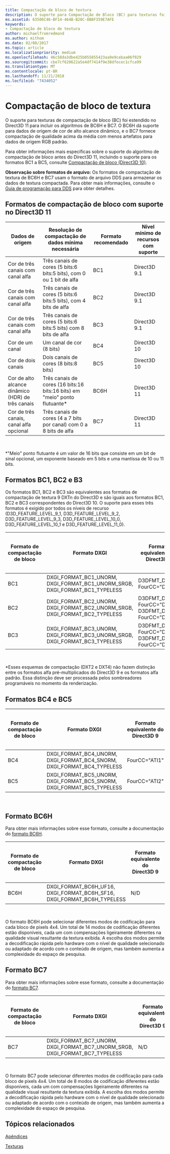 ```yaml
---
title: Compactação de bloco de textura
description: O suporte para Compactação de Bloco (BC) para texturas foi estendido no Direct3D 11 para incluir os algoritmos BC6H e BC7.
ms.assetid: 63506C46-BF14-464B-B20C-8B8F359E7AFE
keywords:
- Compactação de bloco de textura
author: michaelfromredmond
ms.author: mithom
ms.date: 02/08/2017
ms.topic: article
ms.localizationpriority: medium
ms.openlocfilehash: 46c58da3dbe425b055855423aa9e9cebaa06f929
ms.sourcegitcommit: cbe7cf620622a5e4df7414f9e38dfecec1cfca99
ms.translationtype: MT
ms.contentlocale: pt-BR
ms.lasthandoff: 11/21/2018
ms.locfileid: "7434052"
---
```

# <a name="texture-block-compression"></a>Compactação de bloco de textura


O suporte para texturas de compactação de bloco (BC) foi estendido no Direct3D 11 para incluir os algoritmos de BC6H e BC7. O BC6H dá suporte para dados de origem de cor de alto alcance dinâmico, e o BC7 fornece compactação de qualidade acima da média com menos artefatos para dados de origem RGB padrão.

Para obter informações mais específicas sobre o suporte do algoritmo de compactação de bloco antes do Direct3D 11, incluindo o suporte para os formatos BC1 a BC5, consulte [Compactação de bloco (Direct3D 10)](https://msdn.microsoft.com/library/windows/desktop/bb694531).

**Observação sobre formatos de arquivo:** Os formatos de compactação de textura de BC6H e BC7 usam o formato de arquivo DDS para armazenar os dados de textura compactada. Para obter mais informações, consulte o [Guia de programação para DDS](https://msdn.microsoft.com/library/windows/desktop/bb943991) para obter detalhes.

## <a name="span-idblockcompressionformatssupportedindirect3d11spanspan-idblockcompressionformatssupportedindirect3d11spanspan-idblockcompressionformatssupportedindirect3d11spanblock-compression-formats-supported-in-direct3d-11"></a><span id="Block_Compression_Formats_Supported_in_Direct3D_11"></span><span id="block_compression_formats_supported_in_direct3d_11"></span><span id="BLOCK_COMPRESSION_FORMATS_SUPPORTED_IN_DIRECT3D_11"></span>Formatos de compactação de bloco com suporte no Direct3D 11


| Dados de origem                                  | Resolução de compactação de dados mínima necessária                              | Formato recomendado | Nível mínimo de recursos com suporte |
|----------------------------------------------|---------------------------------------------------------------------------|--------------------|---------------------------------|
| Cor de três canais com canal alfa       | Três canais de cores (5 bits:6 bits:5 bits), com 0 ou 1 bit de alfa  | BC1                | Direct3D 9.1                    |
| Cor de três canais com canal alfa       | Três canais de cores (5 bits:6 bits:5 bits), com 4 bits de alfa         | BC2                | Direct3D 9.1                    |
| Cor de três canais com canal alfa       | Três canais de cores (5 bits:6 bits:5 bits) com 8 bits de alfa          | BC3                | Direct3D 9.1                    |
| Cor de um canal                            | Um canal de cor (8 bits)                                                | BC4                | Direct3D 10                     |
| Cor de dois canais                            | Dois canais de cores (8 bits:8 bits)                                        | BC5                | Direct3D 10                     |
| Cor de alto alcance dinâmico (HDR) de três canais | Três canais de cores (16 bits:16 bits:16 bits) em "meio" ponto flutuante\* | BC6H               | Direct3D 11                     |
| Cor de três canais, canal alfa opcional  | Três canais de cores (4 a 7 bits por canal) com 0 a 8 bits de alfa  | BC7                | Direct3D 11                     |

 

\*"Meio" ponto flutuante é um valor de 16 bits que consiste em um bit de sinal opcional, um exponente baseado em 5 bits e uma mantissa de 10 ou 11 bits.
## <a name="span-idbc1bc2andb3formatsspanspan-idbc1bc2andb3formatsspanspan-idbc1bc2andb3formatsspanbc1-bc2-and-b3-formats"></a><span id="BC1__BC2__and_B3_Formats"></span><span id="bc1__bc2__and_b3_formats"></span><span id="BC1__BC2__AND_B3_FORMATS"></span>Formatos BC1, BC2 e B3


Os formatos BC1, BC2 e BC3 são equivalentes aos formatos de compactação de textura 9 DXTn do Direct3D e são iguais aos formatos BC1, BC2 e BC3 correspondentes do Direct3D 10. O suporte para esses três formatos é exigido por todos os níveis de recurso (D3D\_FEATURE\_LEVEL\_9\_1, D3D\_FEATURE\_LEVEL\_9\_2, D3D\_FEATURE\_LEVEL\_9\_3, D3D\_FEATURE\_LEVEL\_10\_0, D3D\_FEATURE\_LEVEL\_10\_1 e D3D\_FEATURE\_LEVEL\_11\_0).

| Formato de compactação de bloco | Formato DXGI                                                                           | Formato equivalente do Direct3D 9                               | Bytes por bloco de pixels 4x4 |
|--------------------------|---------------------------------------------------------------------------------------|------------------------------------------------------------|---------------------------|
| BC1                      | DXGI\_FORMAT\_BC1\_UNORM, DXGI\_FORMAT\_BC1\_UNORM\_SRGB, DXGI\_FORMAT\_BC1\_TYPELESS | D3DFMT\_DXT1, FourCC="DXT1"                                | 8                         |
| BC2                      | DXGI\_FORMAT\_BC2\_UNORM, DXGI\_FORMAT\_BC2\_UNORM\_SRGB, DXGI\_FORMAT\_BC2\_TYPELESS | D3DFMT\_DXT2\*, FourCC="DXT2", D3DFMT\_DXT3, FourCC="DXT3" | 16                        |
| BC3                      | DXGI\_FORMAT\_BC3\_UNORM, DXGI\_FORMAT\_BC3\_UNORM\_SRGB, DXGI\_FORMAT\_BC3\_TYPELESS | D3DFMT\_DXT4\*, FourCC="DXT4", D3DFMT\_DXT5, FourCC="DXT5" | 16                        |

 

\*Esses esquemas de compactação (DXT2 e DXT4) não fazem distinção entre os formatos alfa pré-multiplicados do Direct3D 9 e os formatos alfa padrão. Essa distinção deve ser processada pelos sombreadores programáveis no momento da renderização.

## <a name="span-idbc4andbc5formatsspanspan-idbc4andbc5formatsspanspan-idbc4andbc5formatsspanbc4-and-bc5-formats"></a><span id="BC4_and_BC5_Formats"></span><span id="bc4_and_bc5_formats"></span><span id="BC4_AND_BC5_FORMATS"></span>Formatos BC4 e BC5


| Formato de compactação de bloco | Formato DXGI                                                                     | Formato equivalente do Direct3D 9 | Bytes por bloco de pixels 4x4 |
|--------------------------|---------------------------------------------------------------------------------|------------------------------|---------------------------|
| BC4                      | DXGI\_FORMAT\_BC4\_UNORM, DXGI\_FORMAT\_BC4\_SNORM, DXGI\_FORMAT\_BC4\_TYPELESS | FourCC="ATI1"                | 8                         |
| BC5                      | DXGI\_FORMAT\_BC5\_UNORM, DXGI\_FORMAT\_BC5\_SNORM, DXGI\_FORMAT\_BC5\_TYPELESS | FourCC="ATI2"                | 16                        |

 

## <a name="span-idbc6hformatspanspan-idbc6hformatspanspan-idbc6hformatspanbc6h-format"></a><span id="BC6H_Format"></span><span id="bc6h_format"></span><span id="BC6H_FORMAT"></span>Formato BC6H


Para obter mais informações sobre esse formato, consulte a documentação do [formato BC6H](https://msdn.microsoft.com/library/windows/desktop/hh308952).

| Formato de compactação de bloco | Formato DXGI                                                                      | Formato equivalente do Direct3D 9 | Bytes por bloco de pixels 4x4 |
|--------------------------|----------------------------------------------------------------------------------|------------------------------|---------------------------|
| BC6H                     | DXGI\_FORMAT\_BC6H\_UF16, DXGI\_FORMAT\_BC6H\_SF16, DXGI\_FORMAT\_BC6H\_TYPELESS | N/D                          | 16                        |

 

O formato BC6H pode selecionar diferentes modos de codificação para cada bloco de pixels 4x4. Um total de 14 modos de codificação diferentes estão disponíveis, cada um com compensações ligeiramente diferentes na qualidade visual resultante da textura exibida. A escolha dos modos permite a decodificação rápida pelo hardware com o nível de qualidade selecionado ou adaptado de acordo com o conteúdo de origem, mas também aumenta a complexidade do espaço de pesquisa.

## <a name="span-idbc7formatspanspan-idbc7formatspanspan-idbc7formatspanbc7-format"></a><span id="BC7_Format"></span><span id="bc7_format"></span><span id="BC7_FORMAT"></span>Formato BC7


Para obter mais informações sobre esse formato, consulte a documentação do [formato BC7](https://msdn.microsoft.com/library/windows/desktop/hh308953).

| Formato de compactação de bloco | Formato DXGI                                                                           | Formato equivalente do Direct3D 9 | Bytes por bloco de pixels 4x4 |
|--------------------------|---------------------------------------------------------------------------------------|------------------------------|---------------------------|
| BC7                      | DXGI\_FORMAT\_BC7\_UNORM, DXGI\_FORMAT\_BC7\_UNORM\_SRGB, DXGI\_FORMAT\_BC7\_TYPELESS | N/D                          | 16                        |

 

O formato BC7 pode selecionar diferentes modos de codificação para cada bloco de pixels 4x4. Um total de 8 modos de codificação diferentes estão disponíveis, cada um com compensações ligeiramente diferentes na qualidade visual resultante da textura exibida. A escolha dos modos permite a decodificação rápida pelo hardware com o nível de qualidade selecionado ou adaptado de acordo com o conteúdo de origem, mas também aumenta a complexidade do espaço de pesquisa.

## <a name="span-idrelated-topicsspanrelated-topics"></a><span id="related-topics"></span>Tópicos relacionados


[Apêndices](appendix.md)

[Texturas](https://msdn.microsoft.com/library/windows/desktop/ff476902)

 

 




